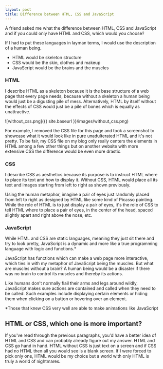 ```yaml
---
layout: post
title: Difference between HTML, CSS and JavaScript
---
```


A friend asked me what the difference between HTML, CSS and JavaScript and if you could only have HTML and CSS, which would you choose?

If I had to put these languages in layman terms, I would use the description of a human being.

* HTML would be skeleton structure
* CSS would be the skin, clothes and makeup
* JavaScript would be the brains and the muscles

### HTML

I describe HTML as a skeleton because it is the base structure of a web page that every page needs, because without a skeleton a human being would just be a digusting pile of mess. 
Alternatively, HTML by itself without the effects of CSS would just be a pile of bones which is equally as unattractive.

![without_css.png]({{ site.baseurl }}/images/without_css.png)

For example, I removed the CSS file for this page and took a screenshot to showcase what it would look like in pure unadulterated HTML and it's not pretty. To be fair, my CSS file on my blog only really centers the elements in HTML among a few other things but on another website with more extensive CSS the difference would be even more drastic.

### CSS

I describe CSS as aesthetics because its purpose is to instruct HTML where to place its text and how to display it. Without CSS, HTML would place all its text and images starting from left to right as shown previously. 

Using the human metaphor, imagine a pair of eyes just randomly placed from left to right as designed by HTML like some kind of Picasso painting. While the role of HTML is to just display a pair of eyes, it's the role of CSS to tell HTML where to place a pair of eyes, in the center of the head, spaced slightly apart and right above the nose, etc.

### JavaScript

While HTML and CSS are static languages, meaning they just sit there and try to look pretty, JavaScript is a dynamic and more like a true programming language with logic and functions.*

JavaScript has functions which can make a web page more interactive, which ties in with my metaphor of JavaScript being the muscles. But what are muscles without a brain? A human being would be a disaster if there was no brain to control its muscles and thereby its actions. 

Like humans don't normally flail their arms and legs around wildly, JavaScript makes sure actions are contained and called when they need to be called. Such examples include displaying certain elements or hiding them when clicking on a button or hovering over an element.

*Those that knew CSS very well are able to make animations like JavaScript

## HTML or CSS, which one is more important?

If you've read through the previous paragraphs, you'd have a better idea of HTML and CSS and can probably already figure out my answer. HTML and CSS go hand in hand. HTML without CSS is just text on a screen and if CSS had no HTML then all you would see is a blank screen. If I were forced to pick only one, HTML would be my choice but a world with only HTML is truly a world of nightmares.